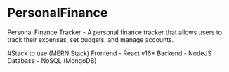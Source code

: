 # PersonalFinance
Personal Finance Tracker - A personal finance tracker that allows users to track their expenses, set budgets, and manage accounts.

#Stack to use (MERN Stack)
Frontend - React v16+
Backend - NodeJS 
Database - NoSQL (MongoDB) 
